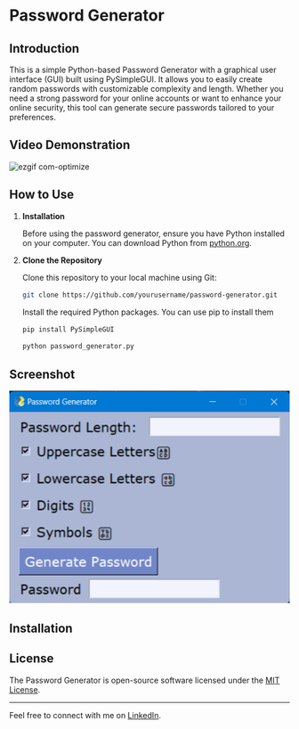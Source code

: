# Password Generator

## Introduction

This is a simple Python-based Password Generator with a graphical user interface (GUI) built using PySimpleGUI. It allows you to easily create random passwords with customizable complexity and length. Whether you need a strong password for your online accounts or want to enhance your online security, this tool can generate secure passwords tailored to your preferences.

## Video Demonstration

![ezgif com-optimize](https://github.com/olonisakindavid/CodeAlpha_Password_Generator/assets/66315270/51d8861d-c840-4b06-816b-211892669dab)

## How to Use

1. **Installation**

   Before using the password generator, ensure you have Python installed on your computer. You can download Python from [python.org](https://www.python.org/downloads/).

2. **Clone the Repository**

   Clone this repository to your local machine using Git:

   ```bash
   git clone https://github.com/yourusername/password-generator.git
   ```

   Install the required Python packages. You can use pip to install them

   ```bash
   pip install PySimpleGUI
   ```

   ```bash
   python password_generator.py

   ```

## Screenshot

![Password Generator Screenshot](password%20generator.png)

## Installation

## License

The Password Generator is open-source software licensed under the [MIT License](https://opensource.org/licenses/MIT).

---

Feel free to connect with me on [LinkedIn](https://www.linkedin.com/in/olonisakin-david).
